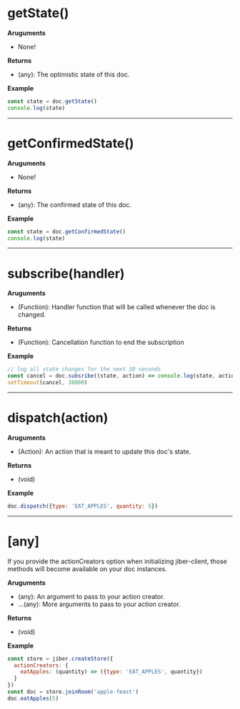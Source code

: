 # getState()
__Aruguments__  
 - None!

__Returns__  
 - (any): The optimistic state of this doc.

__Example__
``` javascript
const state = doc.getState()
console.log(state)
```
--------------------------------------------------------------------------------


# getConfirmedState()
__Aruguments__  
- None!

__Returns__  
- (any): The confirmed state of this doc.

__Example__
``` javascript
const state = doc.getConfirmedState()
console.log(state)
```
--------------------------------------------------------------------------------


# subscribe(handler)
__Aruguments__  
- (Function): Handler function that will be called whenever the doc is changed.

__Returns__  
- (Function): Cancellation function to end the subscription

__Example__
``` javascript
// log all state changes for the next 30 seconds
const cancel = doc.subsribe((state, action) => console.log(state, action))
setTimeout(cancel, 30000)
```
--------------------------------------------------------------------------------


# dispatch(action)
__Aruguments__  
- (Action): An action that is meant to update this doc's state.

__Returns__  
- (void)

__Example__
``` javascript
doc.dispatch({type: 'EAT_APPLES', quantity: 5})
```
--------------------------------------------------------------------------------


# [any]
If you provide the actionCreators option when initializing jiber-client,
those methods will become available on your doc instances.

__Aruguments__  
- (any): An argument to pass to your action creator.  
- ...(any): More arguments to pass to your action creator.

__Returns__  
- (void)

__Example__
``` javascript
const store = jiber.createStore({
  actionCreators: {
    eatApples: (quantity) => ({type: 'EAT_APPLES', quantity})
  }
})
const doc = store.joinRoom('apple-feast')
doc.eatApples(5)
```
